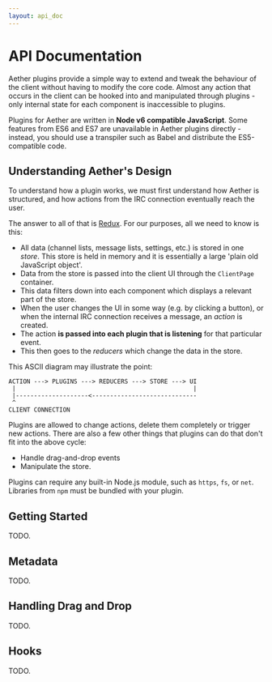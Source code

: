 ```yaml
---
layout: api_doc
---
```


# API Documentation
Aether plugins provide a simple way to extend and tweak the behaviour of the
client without having to modify the core code. Almost any action that occurs
in the client can be hooked into and manipulated through plugins - only internal
state for each component is inaccessible to plugins.

Plugins for Aether are written in **Node v6 compatible JavaScript**. Some
features from ES6 and ES7 are unavailable in Aether plugins directly - instead,
you should use a transpiler such as Babel and distribute the ES5-compatible
code.

## Understanding Aether's Design
To understand how a plugin works, we must first understand how Aether is
structured, and how actions from the IRC connection eventually reach the user.

The answer to all of that is [Redux](http://redux.js.org/). For our purposes,
all we need to know is this:

- All data (channel lists, message lists, settings, etc.) is stored in one
  *store*. This store is held in memory and it is essentially a large 'plain old
  JavaScript object'.
- Data from the store is passed into the client UI through the `ClientPage`
  container.
- This data filters down into each component which displays a relevant part of
  the store.
- When the user changes the UI in some way (e.g. by clicking a button), or when
  the internal IRC connection receives a message, an *action* is created.
- The action **is passed into each plugin that is listening** for that
  particular event.
- This then goes to the *reducers* which change the data in the store.

This ASCII diagram may illustrate the point:

    ACTION ---> PLUGINS ---> REDUCERS ---> STORE ---> UI
     |                                                 |
     |--------------------<-----------------------------
     ^
    CLIENT CONNECTION

Plugins are allowed to change actions, delete them completely or trigger new
actions. There are also a few other things that plugins can do that don't fit
into the above cycle:

- Handle drag-and-drop events
- Manipulate the store.

Plugins can require any built-in Node.js module, such as `https`, `fs`, or
`net`. Libraries from `npm` must be bundled with your plugin.

## Getting Started
TODO.

## Metadata
TODO.

## Handling Drag and Drop
TODO.

## Hooks
TODO.
